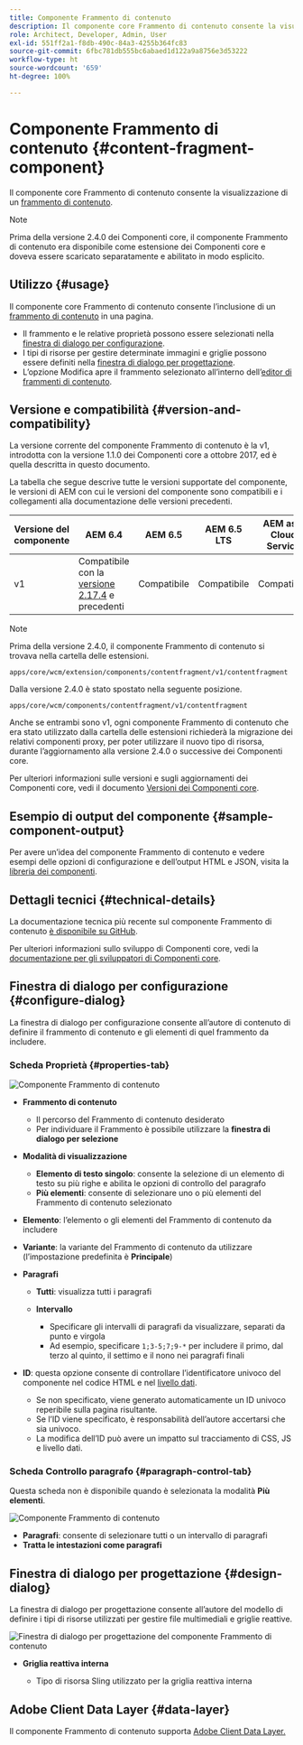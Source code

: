 ```yaml
---
title: Componente Frammento di contenuto
description: Il componente core Frammento di contenuto consente la visualizzazione di un frammento di contenuto.
role: Architect, Developer, Admin, User
exl-id: 551ff2a1-f8db-490c-84a3-4255b364fc83
source-git-commit: 6fbc781db555bc6abaed1d122a9a8756e3d53222
workflow-type: ht
source-wordcount: '659'
ht-degree: 100%

---
```


# Componente Frammento di contenuto {#content-fragment-component}

Il componente core Frammento di contenuto consente la visualizzazione di un [frammento di contenuto](https://experienceleague.adobe.com/docs/experience-manager-cloud-service/assets/content-fragments/content-fragments.html?lang=it).

>[!NOTE]
>
>Prima della versione 2.4.0 dei Componenti core, il componente Frammento di contenuto era disponibile come estensione dei Componenti core e doveva essere scaricato separatamente e abilitato in modo esplicito.

## Utilizzo {#usage}

Il componente core Frammento di contenuto consente l’inclusione di un [frammento di contenuto](https://experienceleague.adobe.com/docs/experience-manager-cloud-service/assets/content-fragments/content-fragments.html?lang=it) in una pagina.

* Il frammento e le relative proprietà possono essere selezionati nella [finestra di dialogo per configurazione](#configure-dialog).
* I tipi di risorse per gestire determinate immagini e griglie possono essere definiti nella [finestra di dialogo per progettazione](#design-dialog).
* L’opzione Modifica apre il frammento selezionato all’interno dell’[editor di frammenti di contenuto](https://experienceleague.adobe.com/docs/experience-manager-cloud-service/assets/content-fragments/content-fragments-variations.html?lang=it).

## Versione e compatibilità {#version-and-compatibility}

La versione corrente del componente Frammento di contenuto è la v1, introdotta con la versione 1.1.0 dei Componenti core a ottobre 2017, ed è quella descritta in questo documento.

La tabella che segue descrive tutte le versioni supportate del componente, le versioni di AEM con cui le versioni del componente sono compatibili e i collegamenti alla documentazione delle versioni precedenti.

| Versione del componente | AEM 6.4 | AEM 6.5 | AEM 6.5 LTS | AEM as a Cloud Service |
|--- |--- |---|---|---|
| v1 | Compatibile con la <br>[versione 2.17.4](/help/versions.md) e precedenti | Compatibile | Compatibile | Compatibile |

>[!NOTE]
>
>Prima della versione 2.4.0, il componente Frammento di contenuto si trovava nella cartella delle estensioni.
>
> `apps/core/wcm/extension/components/contentfragment/v1/contentfragment`
> 
>Dalla versione 2.4.0 è stato spostato nella seguente posizione.
>
>`apps/core/wcm/components/contentfragment/v1/contentfragment`
>
>Anche se entrambi sono v1, ogni componente Frammento di contenuto che era stato utilizzato dalla cartella delle estensioni richiederà la migrazione dei relativi componenti proxy, per poter utilizzare il nuovo tipo di risorsa, durante l’aggiornamento alla versione 2.4.0 o successive dei Componenti core.

Per ulteriori informazioni sulle versioni e sugli aggiornamenti dei Componenti core, vedi il documento [Versioni dei Componenti core](/help/versions.md).

## Esempio di output del componente {#sample-component-output}

Per avere un’idea del componente Frammento di contenuto e vedere esempi delle opzioni di configurazione e dell’output HTML e JSON, visita la [libreria dei componenti](https://adobe.com/go/aem_cmp_library_cf_it).

## Dettagli tecnici {#technical-details}

La documentazione tecnica più recente sul componente Frammento di contenuto [è disponibile su GitHub](https://adobe.com/go/aem_cmp_tech_cf_v1_it).

Per ulteriori informazioni sullo sviluppo di Componenti core, vedi la [documentazione per gli sviluppatori di Componenti core](/help/developing/overview.md).

## Finestra di dialogo per configurazione {#configure-dialog}

La finestra di dialogo per configurazione consente all’autore di contenuto di definire il frammento di contenuto e gli elementi di quel frammento da includere.

### Scheda Proprietà {#properties-tab}

![Componente Frammento di contenuto](/help/assets/content-fragment-edit-properties.png)

* **Frammento di contenuto**

   * Il percorso del Frammento di contenuto desiderato
   * Per individuare il Frammento è possibile utilizzare la **finestra di dialogo per selezione**

* **Modalità di visualizzazione**
   * **Elemento di testo singolo**: consente la selezione di un elemento di testo su più righe e abilita le opzioni di controllo del paragrafo
   * **Più elementi**: consente di selezionare uno o più elementi del Frammento di contenuto selezionato
* **Elemento**: l’elemento o gli elementi del Frammento di contenuto da includere
* **Variante**: la variante del Frammento di contenuto da utilizzare (l’impostazione predefinita è **Principale**)

* **Paragrafi**

   * **Tutti**: visualizza tutti i paragrafi
   * **Intervallo**

      * Specificare gli intervalli di paragrafi da visualizzare, separati da punto e virgola
      * Ad esempio, specificare `1;3-5;7;9-*` per includere il primo, dal terzo al quinto, il settimo e il nono nei paragrafi finali
* **ID**: questa opzione consente di controllare l’identificatore univoco del componente nel codice HTML e nel [livello dati](/help/developing/data-layer/overview.md).
   * Se non specificato, viene generato automaticamente un ID univoco reperibile sulla pagina risultante.
   * Se l’ID viene specificato, è responsabilità dell’autore accertarsi che sia univoco.
   * La modifica dell’ID può avere un impatto sul tracciamento di CSS, JS e livello dati.

### Scheda Controllo paragrafo {#paragraph-control-tab}

Questa scheda non è disponibile quando è selezionata la modalità **Più elementi**.

![Componente Frammento di contenuto](/help/assets/content-fragment-edit-paragraph.png)

* **Paragrafi**: consente di selezionare tutti o un intervallo di paragrafi
* **Tratta le intestazioni come paragrafi**

## Finestra di dialogo per progettazione {#design-dialog}

La finestra di dialogo per progettazione consente all’autore del modello di definire i tipi di risorse utilizzati per gestire file multimediali e griglie reattive.

![Finestra di dialogo per progettazione del componente Frammento di contenuto](/help/assets/content-fragment-design.png)

* **Griglia reattiva interna**

   * Tipo di risorsa Sling utilizzato per la griglia reattiva interna

## Adobe Client Data Layer {#data-layer}

Il componente Frammento di contenuto supporta [Adobe Client Data Layer.](/help/developing/data-layer/overview.md)
